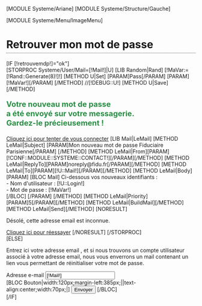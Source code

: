 [MODULE Systeme/Ariane]
[MODULE Systeme/Structure/Gauche]	
<div id="Milieu">
	[MODULE Systeme/Menu/ImageMenu]
	<h1 style="padding-bottom:5px;border-bottom:1px dotted #3F3F3F;">Retrouver mon mot de passe</h1>
	<form method="post" action="">	
		[IF [!retrouvemdp!]="ok"]
			<div class="OubliMdp">
				[STORPROC Systeme/User/Mail=[!Mail!]|U]
					[LIB Random|Rand]
					[!MaVar:=[!Rand::Generate(8)!]!]
					[METHOD U|Set]
						[PARAM]Pass[/PARAM]
						[PARAM][!MaVar!][/PARAM]
					[/METHOD]
					//[!DEBUG::U!]
					[METHOD U|Save][/METHOD]
						<p style="color:#288E44;font-size:20px;font-weight:bold;line-height:25px;">Votre nouveau mot de passe<br />a &eacute;t&eacute; envoy&eacute; sur votre messagerie.<br />Gardez-le pr&eacute;cieusement !</p>
						<a href="/Mon-Compte" title="Retrouver mon mot de passe" class="Lien">Cliquez ici pour tenter de vous connecter</a>
						[LIB Mail|LeMail]
						[METHOD LeMail|Subject]
							[PARAM]Mon nouveau mot de passe Fiduciaire Parisienne[/PARAM]
						[/METHOD]
						[METHOD LeMail|From][PARAM][!CONF::MODULE::SYSTEME::CONTACT!][/PARAM][/METHOD]
						[METHOD LeMail|ReplyTo][PARAM]noreply@fidu.fr[/PARAM][/METHOD]
						[METHOD LeMail|To][PARAM][!U::Mail!][/PARAM][/METHOD]
						[METHOD LeMail|Body]
							[PARAM]
								[BLOC Mail]
									Ci-dessous vos nouveaux identifiants :<br/>
									- Nom d'utilisateur : [!U::Login!]<br/>
									- Mot de passe : [!MaVar!]<br/>
								[/BLOC]
							[/PARAM]
						[/METHOD]
						[METHOD LeMail|Priority][PARAM]5[/PARAM][/METHOD]
						[METHOD LeMail|BuildMail][/METHOD]
						[METHOD LeMail|Send][/METHOD]
					[NORESULT]
						<div class="BlocError">
							<p>D&eacute;sol&eacute;, cette adresse email est inconnue.</p>
						</div>
						<a href="/Systeme/Login/LostMdp" title="Retrouver mon mot de passe"  class="Lien">Cliquez ici pour r&eacute;essayer</a>
					[/NORESULT]
				[/STORPROC]
			</div>
		[ELSE]
			<div class="OubliMdp">
				<p>Entrez ici votre adresse email , et si nous trouvons un compte utilisateur associ&eacute; à votre adresse email, nous vous enverrons un mail contenant un lien vous permettant de r&eacute;initialiser votre mot de passe.</p>
				<div class="LigneForm">
					<label for="Mail" id="Mail">Adresse e-mail</label>
					<input type="text" name="Mail" value="[!Mail!]" />
				</div>
				[BLOC Bouton|width:120px;margin-left:385px;||text-align:center;width:70px;|]
					<input name="retrouvemdp" id="retrouvemdp" value="ok" type="hidden"/>
					<input type="submit" class="BoutonMail" name="CONNEXION" value="Envoyer" />
				[/BLOC]
			</div>			
		[/IF]	
	</form>
</div>
<div class="Clear"></div>